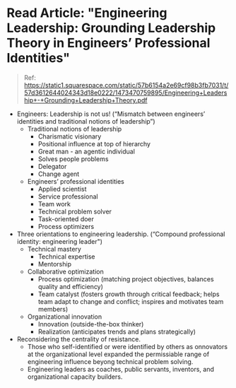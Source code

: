 # Read Article: "Engineering Leadership: Grounding Leadership Theory in Engineers’ Professional Identities"

> Ref:  https://static1.squarespace.com/static/57b6154a2e69cf98b3fb7031/t/57d3612644024343d18e0222/1473470759895/Engineering+Leadership+-+Grounding+Leadership+Theory.pdf

* Engineers: Leadership is not us! (“Mismatch between engineers’ identities and traditional notions of leadership”)
  * Traditional notions of leadership
    * Charismatic visionary
    * Positional influence at top of hierarchy
    * Great man - an agentic individual
    * Solves people problems
    * Delegator
    * Change agent
  * Engineers’ professional identities
    * Applied scientist
    * Service professional
    * Team work
    * Technical problem solver
    * Task-oriented doer
    * Process optimizers
* Three orientations to engineering leadership. (“Compound professional identity: engineering leader")
  * Technical mastery
    * Technical expertise
    * Mentorship
  * Collaborative optimization
    * Process optimization (matching project objectives, balances quality and efficiency)
    * Team catalyst (fosters growth through critical feedback; helps team adapt to change and conflict; inspires and motivates team members)
  * Organizational innovation
    * Innovation (outside-the-box thinker)
    * Realization (anticipates trends and plans strategically)
* Reconsidering the centrality of resistance.
  * Those who self-identified or were identified by others as onnovators at the organizational level expanded the permissiable range of engineering influence beyong technical problem solving.
  * Engineering leaders as coaches, public servants, inventors, and organizational capacity builders.
